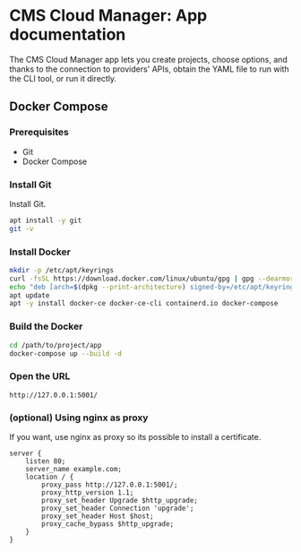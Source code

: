 # CMS Cloud Manager: App documentation

The CMS Cloud Manager app lets you create projects, choose options, and thanks to the connection to providers' APIs, obtain the YAML file to run with the CLI tool, or run it directly.

## Docker Compose

### Prerequisites

- Git
- Docker Compose

### Install Git

Install Git.

```bash
apt install -y git
git -v
```

### Install Docker

```bash
mkdir -p /etc/apt/keyrings
curl -fsSL https://download.docker.com/linux/ubuntu/gpg | gpg --dearmor -o /etc/apt/keyrings/docker.gpg
echo "deb [arch=$(dpkg --print-architecture) signed-by=/etc/apt/keyrings/docker.gpg] https://download.docker.com/linux/ubuntu $(lsb_release -cs) stable" | sudo tee /etc/apt/sources.list.d/docker.list > /dev/null
apt update
apt -y install docker-ce docker-ce-cli containerd.io docker-compose
```

### Build the Docker

```bash
cd /path/to/project/app
docker-compose up --build -d
```

### Open the URL

```
http://127.0.0.1:5001/
```

### (optional) Using nginx as proxy

If you want, use nginx as proxy so its possible to install a certificate.

```nginx
server {
    listen 80;
    server_name example.com;
    location / {
        proxy_pass http://127.0.0.1:5001/;
        proxy_http_version 1.1;
        proxy_set_header Upgrade $http_upgrade;
        proxy_set_header Connection 'upgrade';
        proxy_set_header Host $host;
        proxy_cache_bypass $http_upgrade;
    }
}
```
